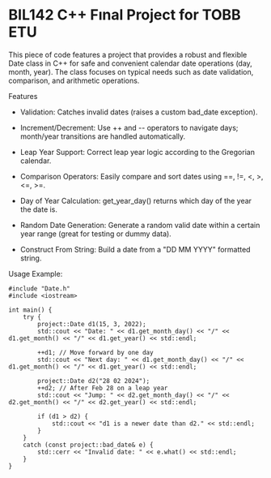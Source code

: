 # BIL142 C++ Fınal Project for TOBB ETU

This piece of code features a project that provides a robust and flexible Date class in C++ for safe and convenient calendar date operations (day, month, year).
The class focuses on typical needs such as date validation, comparison, and arithmetic operations.

Features
* Validation: Catches invalid dates (raises a custom bad_date exception).

* Increment/Decrement: Use ++ and -- operators to navigate days; month/year transitions are handled automatically.

* Leap Year Support: Correct leap year logic according to the Gregorian calendar.

* Comparison Operators: Easily compare and sort dates using ==, !=, <, >, <=, >=.

* Day of Year Calculation: get_year_day() returns which day of the year the date is.

* Random Date Generation: Generate a random valid date within a certain year range (great for testing or dummy data).

* Construct From String: Build a date from a "DD MM YYYY" formatted string.

Usage Example:
```
#include "Date.h"
#include <iostream>

int main() {
    try {
        project::Date d1(15, 3, 2022);
        std::cout << "Date: " << d1.get_month_day() << "/" << d1.get_month() << "/" << d1.get_year() << std::endl;
        
        ++d1; // Move forward by one day
        std::cout << "Next day: " << d1.get_month_day() << "/" << d1.get_month() << "/" << d1.get_year() << std::endl;
        
        project::Date d2("28 02 2024");
        ++d2; // After Feb 28 on a leap year
        std::cout << "Jump: " << d2.get_month_day() << "/" << d2.get_month() << "/" << d2.get_year() << std::endl;
        
        if (d1 > d2) {
            std::cout << "d1 is a newer date than d2." << std::endl;
        }
    }
    catch (const project::bad_date& e) {
        std::cerr << "Invalid date: " << e.what() << std::endl;
    }
}
```
